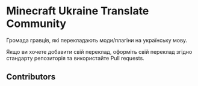 # Minecraft Ukraine Translate Community

Громада гравців, які перекладають моди/плагіни на українську мову.

Якщо ви хочете добавити свій переклад, оформіть свій переклад згідно стандарту репозиторія та використайте Pull requests.

## Contributors

<!-- ALL-CONTRIBUTORS-LIST:START - Do not remove or modify this section -->
<!-- prettier-ignore-start -->
<!-- markdownlint-disable -->

<!-- markdownlint-restore -->
<!-- prettier-ignore-end -->

<!-- ALL-CONTRIBUTORS-LIST:END -->
